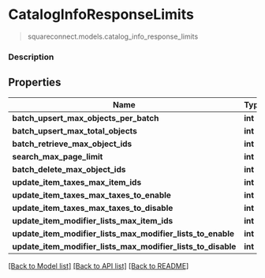 # CatalogInfoResponseLimits
> squareconnect.models.catalog_info_response_limits

### Description



## Properties
Name | Type | Notes
------------ | ------------- | -------------
**batch_upsert_max_objects_per_batch** | **int** | [optional] 
**batch_upsert_max_total_objects** | **int** | [optional] 
**batch_retrieve_max_object_ids** | **int** | [optional] 
**search_max_page_limit** | **int** | [optional] 
**batch_delete_max_object_ids** | **int** | [optional] 
**update_item_taxes_max_item_ids** | **int** | [optional] 
**update_item_taxes_max_taxes_to_enable** | **int** | [optional] 
**update_item_taxes_max_taxes_to_disable** | **int** | [optional] 
**update_item_modifier_lists_max_item_ids** | **int** | [optional] 
**update_item_modifier_lists_max_modifier_lists_to_enable** | **int** | [optional] 
**update_item_modifier_lists_max_modifier_lists_to_disable** | **int** | [optional] 

[[Back to Model list]](../README.md#documentation-for-models) [[Back to API list]](../README.md#documentation-for-api-endpoints) [[Back to README]](../README.md)


